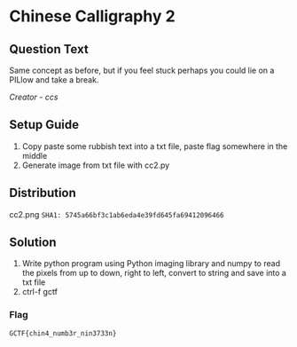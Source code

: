 # Chinese Calligraphy 2

## Question Text
Same concept as before, but if you feel stuck perhaps you could lie on a PILlow and take a break.

*Creator - ccs*

## Setup Guide
1. Copy paste some rubbish text into a txt file, paste flag somewhere in the middle
2. Generate image from txt file with cc2.py

## Distribution
cc2.png `SHA1: 5745a66bf3c1ab6eda4e39fd645fa69412096466`

## Solution
1. Write python program using Python imaging library and numpy to read the pixels from up to down, right to left, convert to string and save into a txt file
2. ctrl-f gctf

### Flag
`GCTF{chin4_numb3r_nin3733n}`
